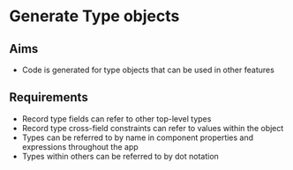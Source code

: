 Generate Type objects
=====================

Aims
----

- Code is generated for type objects that can be used in other features

Requirements
------------

- Record type fields can refer to other top-level types
- Record type cross-field constraints can refer to values within the object
- Types can be referred to by name in component properties and expressions throughout the app
- Types within others can be referred to by dot notation

